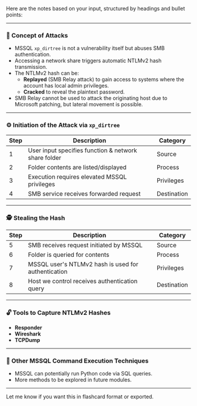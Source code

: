 Here are the notes based on your input, structured by headings and bullet points:

---

### 🧠 Concept of Attacks

- MSSQL `xp_dirtree` is not a vulnerability itself but abuses SMB authentication.
- Accessing a network share triggers automatic NTLMv2 hash transmission.
- The NTLMv2 hash can be:
    - **Replayed** (SMB Relay attack) to gain access to systems where the account has local admin privileges.
    - **Cracked** to reveal the plaintext password.
- SMB Relay cannot be used to attack the originating host due to Microsoft patching, but lateral movement is possible.

---

### ⚙️ Initiation of the Attack via `xp_dirtree`

|Step|Description|Category|
|---|---|---|
|1|User input specifies function & network share folder|Source|
|2|Folder contents are listed/displayed|Process|
|3|Execution requires elevated MSSQL privileges|Privileges|
|4|SMB service receives forwarded request|Destination|

---

### 🕵️ Stealing the Hash

|Step|Description|Category|
|---|---|---|
|5|SMB receives request initiated by MSSQL|Source|
|6|Folder is queried for contents|Process|
|7|MSSQL user's NTLMv2 hash is used for authentication|Privileges|
|8|Host we control receives authentication query|Destination|

---

### 🔓 Tools to Capture NTLMv2 Hashes

- **Responder**
- **Wireshark**
- **TCPDump**

---

### 🐍 Other MSSQL Command Execution Techniques

- MSSQL can potentially run Python code via SQL queries.
- More methods to be explored in future modules.

---

Let me know if you want this in flashcard format or exported.